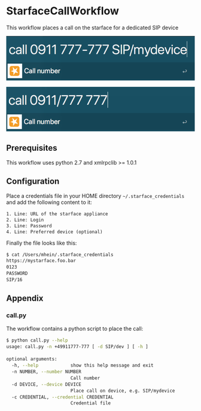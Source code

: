 # StarfaceCallWorkflow

This workflow places a call on the starface for a dedicated SIP device

![Screenshot Of Alfred With Device](doc/alfred1.png)

![Screenshot Of Alfred Without Device](doc/alfred2.png)

## Prerequisites

This workflow uses python 2.7 and xmlrpclib >= 1.0.1

## Configuration

Place a credentials file in your HOME directory ```~/.starface_credentials``` and add the following content to it:

    1. Line: URL of the starface appliance
    2. Line: Login
    3. Line: Password
    4. Line: Preferred device (optional)
 
 Finally the file looks like this:
 
 ```bash
$ cat /Users/mhein/.starface_credentials
https://mystarface.foo.bar
0123
PASSWORD
SIP/16
```

## Appendix

### call.py

The workflow contains a python script to place the call:

```bash
$ python call.py --help
usage: call.py -n +49911777-777 [ -d SIP/dev ] [ -h ]

optional arguments:
  -h, --help            show this help message and exit
  -n NUMBER, --number NUMBER
                        Call number
  -d DEVICE, --device DEVICE
                        Place call on device, e.g. SIP/mydevice
  -c CREDENTIAL, --credential CREDENTIAL
                        Credential file
```
